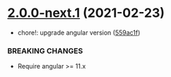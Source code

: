 # [2.0.0-next.1](https://github.com/gideonelazar/angularry/compare/v1.3.9...v2.0.0-next.1) (2021-02-23)


* chore!: upgrade angular version ([559ac1f](https://github.com/gideonelazar/angularry/commit/559ac1fb40ca67c34c5347228c30e8a9993288e7))


### BREAKING CHANGES

* Require angular  >= 11.x
